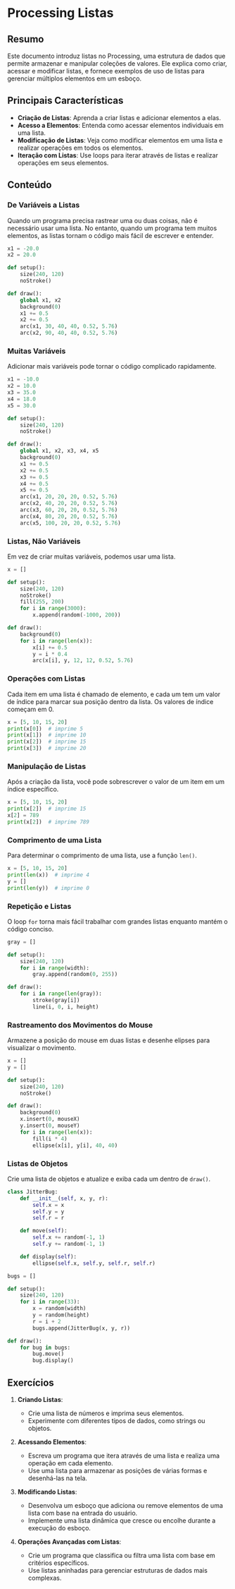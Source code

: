
# Processing Listas

## Resumo

Este documento introduz listas no Processing, uma estrutura de dados que permite armazenar e manipular coleções de valores. Ele explica como criar, acessar e modificar listas, e fornece exemplos de uso de listas para gerenciar múltiplos elementos em um esboço.

## Principais Características
- **Criação de Listas**: Aprenda a criar listas e adicionar elementos a elas.
- **Acesso a Elementos**: Entenda como acessar elementos individuais em uma lista.
- **Modificação de Listas**: Veja como modificar elementos em uma lista e realizar operações em todos os elementos.
- **Iteração com Listas**: Use loops para iterar através de listas e realizar operações em seus elementos.

## Conteúdo

### De Variáveis a Listas
Quando um programa precisa rastrear uma ou duas coisas, não é necessário usar uma lista. No entanto, quando um programa tem muitos elementos, as listas tornam o código mais fácil de escrever e entender.

```python
x1 = -20.0
x2 = 20.0

def setup():
    size(240, 120)
    noStroke()

def draw():
    global x1, x2
    background(0)
    x1 += 0.5
    x2 += 0.5
    arc(x1, 30, 40, 40, 0.52, 5.76)
    arc(x2, 90, 40, 40, 0.52, 5.76)
```

### Muitas Variáveis
Adicionar mais variáveis pode tornar o código complicado rapidamente.

```python
x1 = -10.0
x2 = 10.0
x3 = 35.0
x4 = 18.0
x5 = 30.0

def setup():
    size(240, 120)
    noStroke()

def draw():
    global x1, x2, x3, x4, x5
    background(0)
    x1 += 0.5
    x2 += 0.5
    x3 += 0.5
    x4 += 0.5
    x5 += 0.5
    arc(x1, 20, 20, 20, 0.52, 5.76)
    arc(x2, 40, 20, 20, 0.52, 5.76)
    arc(x3, 60, 20, 20, 0.52, 5.76)
    arc(x4, 80, 20, 20, 0.52, 5.76)
    arc(x5, 100, 20, 20, 0.52, 5.76)
```

### Listas, Não Variáveis
Em vez de criar muitas variáveis, podemos usar uma lista.

```python
x = []

def setup():
    size(240, 120)
    noStroke()
    fill(255, 200)
    for i in range(3000):
        x.append(random(-1000, 200))

def draw():
    background(0)
    for i in range(len(x)):
        x[i] += 0.5
        y = i * 0.4
        arc(x[i], y, 12, 12, 0.52, 5.76)
```

### Operações com Listas
Cada item em uma lista é chamado de elemento, e cada um tem um valor de índice para marcar sua posição dentro da lista. Os valores de índice começam em 0.

```python
x = [5, 10, 15, 20]
print(x[0])  # imprime 5
print(x[1])  # imprime 10
print(x[2])  # imprime 15
print(x[3])  # imprime 20
```

### Manipulação de Listas
Após a criação da lista, você pode sobrescrever o valor de um item em um índice específico.

```python
x = [5, 10, 15, 20]
print(x[2])  # imprime 15
x[2] = 789
print(x[2])  # imprime 789
```

### Comprimento de uma Lista
Para determinar o comprimento de uma lista, use a função `len()`.

```python
x = [5, 10, 15, 20]
print(len(x))  # imprime 4
y = []
print(len(y))  # imprime 0
```

### Repetição e Listas
O loop `for` torna mais fácil trabalhar com grandes listas enquanto mantém o código conciso.

```python
gray = []

def setup():
    size(240, 120)
    for i in range(width):
        gray.append(random(0, 255))

def draw():
    for i in range(len(gray)):
        stroke(gray[i])
        line(i, 0, i, height)
```

### Rastreamento dos Movimentos do Mouse
Armazene a posição do mouse em duas listas e desenhe elipses para visualizar o movimento.

```python
x = []
y = []

def setup():
    size(240, 120)
    noStroke()

def draw():
    background(0)
    x.insert(0, mouseX)
    y.insert(0, mouseY)
    for i in range(len(x)):
        fill(i * 4)
        ellipse(x[i], y[i], 40, 40)
```

### Listas de Objetos
Crie uma lista de objetos e atualize e exiba cada um dentro de `draw()`.

```python
class JitterBug:
    def __init__(self, x, y, r):
        self.x = x
        self.y = y
        self.r = r

    def move(self):
        self.x += random(-1, 1)
        self.y += random(-1, 1)

    def display(self):
        ellipse(self.x, self.y, self.r, self.r)

bugs = []

def setup():
    size(240, 120)
    for i in range(33):
        x = random(width)
        y = random(height)
        r = i + 2
        bugs.append(JitterBug(x, y, r))

def draw():
    for bug in bugs:
        bug.move()
        bug.display()
```

## Exercícios

1. **Criando Listas**:
   - Crie uma lista de números e imprima seus elementos.
   - Experimente com diferentes tipos de dados, como strings ou objetos.

2. **Acessando Elementos**:
   - Escreva um programa que itera através de uma lista e realiza uma operação em cada elemento.
   - Use uma lista para armazenar as posições de várias formas e desenhá-las na tela.

3. **Modificando Listas**:
   - Desenvolva um esboço que adiciona ou remove elementos de uma lista com base na entrada do usuário.
   - Implemente uma lista dinâmica que cresce ou encolhe durante a execução do esboço.

4. **Operações Avançadas com Listas**:
   - Crie um programa que classifica ou filtra uma lista com base em critérios específicos.
   - Use listas aninhadas para gerenciar estruturas de dados mais complexas.
